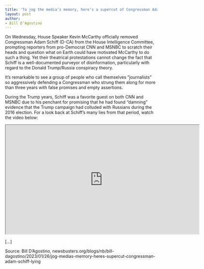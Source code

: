 ```yaml
---
title: 'To jog the media’s memory, here’s a supercut of Congressman Adam Schiff lying to them'
layout: post
author:
- Bill D’Agostino
---
```


On Wednesday, House Speaker Kevin McCarthy officially removed Congressman Adam Schiff (D-CA) from the House Intelligence Committee, prompting reporters from pro-Democrat CNN and MSNBC to scratch their heads and question what on Earth could have motivated McCarthy to do such a thing. Yet their theatrical protestations cannot change the fact that Schiff is a well-documented purveyor of disinformation, particularly with regard to the Donald Trump/Russia conspiracy theory.

It’s remarkable to see a group of people who call themselves “journalists” so aggressively defending a Congressman who strung them along for more than three years with false promises and empty assertions.

During the Trump years, Schiff was a favorite guest on both CNN and MSNBC due to his penchant for promising that he had found “damning” evidence that the Trump campaign had colluded with Russians during the 2016 election. For a look back at Schiff’s many lies from that period, watch the video below:

<iframe src="https://www.mrctv.org/embed/577324" width="640" height="360" title="Supercut of Congressman Adam Schiff lying to the media" allowfullscreen></iframe>

[…]

Source: Bill D’Agostino, newsbusters.org/blogs/nb/bill-dagostino/2023/01/26/jog-medias-memory-heres-supercut-congressman-adam-schiff-lying
